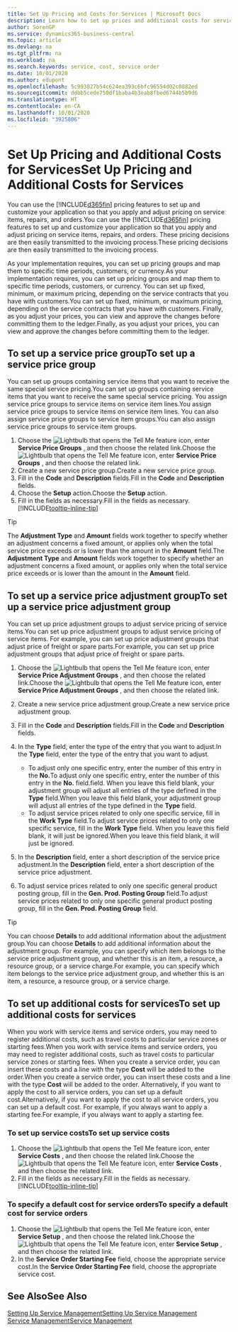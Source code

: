```yaml
---
title: Set Up Pricing and Costs for Services | Microsoft Docs
description: Learn how to set up prices and additional costs for services.
author: SorenGP
ms.service: dynamics365-business-central
ms.topic: article
ms.devlang: na
ms.tgt_pltfrm: na
ms.workload: na
ms.search.keywords: service, cost, service order
ms.date: 10/01/2020
ms.author: edupont
ms.openlocfilehash: 5c993027b54c624ea393c6bfc96554d02c0882ed
ms.sourcegitcommit: ddbb5cede750df1baba4b3eab8fbed6744b5b9d6
ms.translationtype: HT
ms.contentlocale: en-CA
ms.lasthandoff: 10/01/2020
ms.locfileid: "3925806"
---
```

# <a name="set-up-pricing-and-additional-costs-for-services"></a><span data-ttu-id="1677c-103">Set Up Pricing and Additional Costs for Services</span><span class="sxs-lookup"><span data-stu-id="1677c-103">Set Up Pricing and Additional Costs for Services</span></span>
<span data-ttu-id="1677c-104">You can use the [!INCLUDE[d365fin](includes/d365fin_md.md)] pricing features to set up and customize your application so that you apply and adjust pricing on service items, repairs, and orders.</span><span class="sxs-lookup"><span data-stu-id="1677c-104">You can use the [!INCLUDE[d365fin](includes/d365fin_md.md)] pricing features to set up and customize your application so that you apply and adjust pricing on service items, repairs, and orders.</span></span> <span data-ttu-id="1677c-105">These pricing decisions are then easily transmitted to the invoicing process.</span><span class="sxs-lookup"><span data-stu-id="1677c-105">These pricing decisions are then easily transmitted to the invoicing process.</span></span>  
  
<span data-ttu-id="1677c-106">As your implementation requires, you can set up pricing groups and map them to specific time periods, customers, or currency.</span><span class="sxs-lookup"><span data-stu-id="1677c-106">As your implementation requires, you can set up pricing groups and map them to specific time periods, customers, or currency.</span></span> <span data-ttu-id="1677c-107">You can set up fixed, minimum, or maximum pricing, depending on the service contracts that you have with customers.</span><span class="sxs-lookup"><span data-stu-id="1677c-107">You can set up fixed, minimum, or maximum pricing, depending on the service contracts that you have with customers.</span></span> <span data-ttu-id="1677c-108">Finally, as you adjust your prices, you can view and approve the changes before committing them to the ledger.</span><span class="sxs-lookup"><span data-stu-id="1677c-108">Finally, as you adjust your prices, you can view and approve the changes before committing them to the ledger.</span></span>  

## <a name="to-set-up-a-service-price-group"></a><span data-ttu-id="1677c-109">To set up a service price group</span><span class="sxs-lookup"><span data-stu-id="1677c-109">To set up a service price group</span></span>
<span data-ttu-id="1677c-110">You can set up groups containing service items that you want to receive the same special service pricing.</span><span class="sxs-lookup"><span data-stu-id="1677c-110">You can set up groups containing service items that you want to receive the same special service pricing.</span></span> <span data-ttu-id="1677c-111">You assign service price groups to service items on service item lines.</span><span class="sxs-lookup"><span data-stu-id="1677c-111">You assign service price groups to service items on service item lines.</span></span> <span data-ttu-id="1677c-112">You can also assign service price groups to service item groups.</span><span class="sxs-lookup"><span data-stu-id="1677c-112">You can also assign service price groups to service item groups.</span></span>  

1. <span data-ttu-id="1677c-113">Choose the ![Lightbulb that opens the Tell Me feature](media/ui-search/search_small.png "Tell me what you want to do") icon, enter **Service Price Groups** , and then choose the related link.</span><span class="sxs-lookup"><span data-stu-id="1677c-113">Choose the ![Lightbulb that opens the Tell Me feature](media/ui-search/search_small.png "Tell me what you want to do") icon, enter **Service Price Groups** , and then choose the related link.</span></span>  
2. <span data-ttu-id="1677c-114">Create a new service price group.</span><span class="sxs-lookup"><span data-stu-id="1677c-114">Create a new service price group.</span></span>  
3. <span data-ttu-id="1677c-115">Fill in the **Code** and **Description** fields.</span><span class="sxs-lookup"><span data-stu-id="1677c-115">Fill in the **Code** and **Description** fields.</span></span>  
4. <span data-ttu-id="1677c-116">Choose the **Setup** action.</span><span class="sxs-lookup"><span data-stu-id="1677c-116">Choose the **Setup** action.</span></span>  
2. <span data-ttu-id="1677c-117">Fill in the fields as necessary.</span><span class="sxs-lookup"><span data-stu-id="1677c-117">Fill in the fields as necessary.</span></span> [!INCLUDE[tooltip-inline-tip](includes/tooltip-inline-tip_md.md)]  

 > [!Tip]
 > <span data-ttu-id="1677c-118">The **Adjustment Type** and **Amount** fields work together to specify whether an adjustment concerns a fixed amount, or applies only when the total service price exceeds or is lower than the amount in the **Amount** field.</span><span class="sxs-lookup"><span data-stu-id="1677c-118">The **Adjustment Type** and **Amount** fields work together to specify whether an adjustment concerns a fixed amount, or applies only when the total service price exceeds or is lower than the amount in the **Amount** field.</span></span>  

## <a name="to-set-up-a-service-price-adjustment-group"></a><span data-ttu-id="1677c-119">To set up a service price adjustment group</span><span class="sxs-lookup"><span data-stu-id="1677c-119">To set up a service price adjustment group</span></span>  
<span data-ttu-id="1677c-120">You can set up price adjustment groups to adjust service pricing of service items.</span><span class="sxs-lookup"><span data-stu-id="1677c-120">You can set up price adjustment groups to adjust service pricing of service items.</span></span> <span data-ttu-id="1677c-121">For example, you can set up price adjustment groups that adjust price of freight or spare parts.</span><span class="sxs-lookup"><span data-stu-id="1677c-121">For example, you can set up price adjustment groups that adjust price of freight or spare parts.</span></span>  
  
1. <span data-ttu-id="1677c-122">Choose the ![Lightbulb that opens the Tell Me feature](media/ui-search/search_small.png "Tell me what you want to do") icon, enter **Service Price Adjustment Groups** , and then choose the related link.</span><span class="sxs-lookup"><span data-stu-id="1677c-122">Choose the ![Lightbulb that opens the Tell Me feature](media/ui-search/search_small.png "Tell me what you want to do") icon, enter **Service Price Adjustment Groups** , and then choose the related link.</span></span>  
2. <span data-ttu-id="1677c-123">Create a new service price adjustment group.</span><span class="sxs-lookup"><span data-stu-id="1677c-123">Create a new service price adjustment group.</span></span>  
3. <span data-ttu-id="1677c-124">Fill in the **Code** and **Description** fields.</span><span class="sxs-lookup"><span data-stu-id="1677c-124">Fill in the **Code** and **Description** fields.</span></span>  
4. <span data-ttu-id="1677c-125">In the **Type** field, enter the type of the entry that you want to adjust.</span><span class="sxs-lookup"><span data-stu-id="1677c-125">In the **Type** field, enter the type of the entry that you want to adjust.</span></span>  
  
    * <span data-ttu-id="1677c-126">To adjust only one specific entry, enter the number of this entry in the **No.**</span><span class="sxs-lookup"><span data-stu-id="1677c-126">To adjust only one specific entry, enter the number of this entry in the **No.**</span></span> <span data-ttu-id="1677c-127">field.</span><span class="sxs-lookup"><span data-stu-id="1677c-127">field.</span></span> <span data-ttu-id="1677c-128">When you leave this field blank, your adjustment group will adjust all entries of the type defined in the **Type** field.</span><span class="sxs-lookup"><span data-stu-id="1677c-128">When you leave this field blank, your adjustment group will adjust all entries of the type defined in the **Type** field.</span></span>  
    * <span data-ttu-id="1677c-129">To adjust service prices related to only one specific service, fill in the **Work Type** field.</span><span class="sxs-lookup"><span data-stu-id="1677c-129">To adjust service prices related to only one specific service, fill in the **Work Type** field.</span></span> <span data-ttu-id="1677c-130">When you leave this field blank, it will just be ignored.</span><span class="sxs-lookup"><span data-stu-id="1677c-130">When you leave this field blank, it will just be ignored.</span></span>  
  
5. <span data-ttu-id="1677c-131">In the **Description** field, enter a short description of the service price adjustment.</span><span class="sxs-lookup"><span data-stu-id="1677c-131">In the **Description** field, enter a short description of the service price adjustment.</span></span>  
6. <span data-ttu-id="1677c-132">To adjust service prices related to only one specific general product posting group, fill in the **Gen. Prod. Posting Group** field.</span><span class="sxs-lookup"><span data-stu-id="1677c-132">To adjust service prices related to only one specific general product posting group, fill in the **Gen. Prod. Posting Group** field.</span></span>

> [!Tip]
> <span data-ttu-id="1677c-133">You can choose **Details** to add additional information about the adjustment group.</span><span class="sxs-lookup"><span data-stu-id="1677c-133">You can choose **Details** to add additional information about the adjustment group.</span></span> <span data-ttu-id="1677c-134">For example, you can specify which item belongs to the service price adjustment group, and whether this is an item, a resource, a resource group, or a service charge.</span><span class="sxs-lookup"><span data-stu-id="1677c-134">For example, you can specify which item belongs to the service price adjustment group, and whether this is an item, a resource, a resource group, or a service charge.</span></span>  

## <a name="to-set-up-additional-costs-for-services"></a><span data-ttu-id="1677c-135">To set up additional costs for services</span><span class="sxs-lookup"><span data-stu-id="1677c-135">To set up additional costs for services</span></span>
<span data-ttu-id="1677c-136">When you work with service items and service orders, you may need to register additional costs, such as travel costs to particular service zones or starting fees.</span><span class="sxs-lookup"><span data-stu-id="1677c-136">When you work with service items and service orders, you may need to register additional costs, such as travel costs to particular service zones or starting fees.</span></span> <span data-ttu-id="1677c-137">When you create a service order, you can insert these costs and a line with the type **Cost** will be added to the order.</span><span class="sxs-lookup"><span data-stu-id="1677c-137">When you create a service order, you can insert these costs and a line with the type **Cost** will be added to the order.</span></span> <span data-ttu-id="1677c-138">Alternatively, if you want to apply the cost to all service orders, you can set up a default cost.</span><span class="sxs-lookup"><span data-stu-id="1677c-138">Alternatively, if you want to apply the cost to all service orders, you can set up a default cost.</span></span> <span data-ttu-id="1677c-139">For example, if you always want to apply a starting fee.</span><span class="sxs-lookup"><span data-stu-id="1677c-139">For example, if you always want to apply a starting fee.</span></span>
  
### <a name="to-set-up-service-costs"></a><span data-ttu-id="1677c-140">To set up service costs</span><span class="sxs-lookup"><span data-stu-id="1677c-140">To set up service costs</span></span>
1. <span data-ttu-id="1677c-141">Choose the ![Lightbulb that opens the Tell Me feature](media/ui-search/search_small.png "Tell me what you want to do") icon, enter **Service Costs** , and then choose the related link.</span><span class="sxs-lookup"><span data-stu-id="1677c-141">Choose the ![Lightbulb that opens the Tell Me feature](media/ui-search/search_small.png "Tell me what you want to do") icon, enter **Service Costs** , and then choose the related link.</span></span> 
2. <span data-ttu-id="1677c-142">Fill in the fields as necessary.</span><span class="sxs-lookup"><span data-stu-id="1677c-142">Fill in the fields as necessary.</span></span> [!INCLUDE[tooltip-inline-tip](includes/tooltip-inline-tip_md.md)]  

### <a name="to-specify-a-default-cost-for-service-orders"></a><span data-ttu-id="1677c-143">To specify a default cost for service orders</span><span class="sxs-lookup"><span data-stu-id="1677c-143">To specify a default cost for service orders</span></span>
1. <span data-ttu-id="1677c-144">Choose the ![Lightbulb that opens the Tell Me feature](media/ui-search/search_small.png "Tell me what you want to do") icon, enter **Service Setup** , and then choose the related link.</span><span class="sxs-lookup"><span data-stu-id="1677c-144">Choose the ![Lightbulb that opens the Tell Me feature](media/ui-search/search_small.png "Tell me what you want to do") icon, enter **Service Setup** , and then choose the related link.</span></span> 
2. <span data-ttu-id="1677c-145">In the **Service Order Starting Fee** field, choose the appropriate service cost.</span><span class="sxs-lookup"><span data-stu-id="1677c-145">In the **Service Order Starting Fee** field, choose the appropriate service cost.</span></span>

## <a name="see-also"></a><span data-ttu-id="1677c-146">See Also</span><span class="sxs-lookup"><span data-stu-id="1677c-146">See Also</span></span>
[<span data-ttu-id="1677c-147">Setting Up Service Management</span><span class="sxs-lookup"><span data-stu-id="1677c-147">Setting Up Service Management</span></span>](service-setup-service.md)  
[<span data-ttu-id="1677c-148">Service Management</span><span class="sxs-lookup"><span data-stu-id="1677c-148">Service Management</span></span>](service-service.md)  
